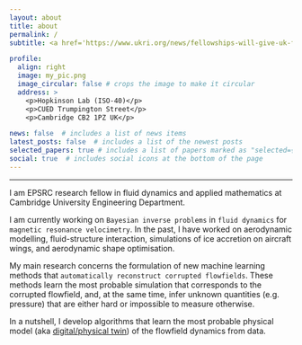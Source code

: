 ```yaml
---
layout: about
title: about
permalink: /
subtitle: <a href='https://www.ukri.org/news/fellowships-will-give-uk-fluid-dynamics-sector-new-momentum/'> EPSRC Research Fellow in Fluid Dynamics</a> @ Cambridge University

profile:
  align: right
  image: my_pic.png
  image_circular: false # crops the image to make it circular
  address: >
    <p>Hopkinson Lab (ISO-40)</p>
    <p>CUED Trumpington Street</p>
    <p>Cambridge CB2 1PZ UK</p>

news: false  # includes a list of news items
latest_posts: false  # includes a list of the newest posts
selected_papers: true # includes a list of papers marked as "selected={true}"
social: true  # includes social icons at the bottom of the page
---
```

***

I am EPSRC research fellow in fluid dynamics and applied mathematics at Cambridge University Engineering Department. 

I am currently working on `Bayesian inverse problems` in `fluid dynamics` for `magnetic resonance velocimetry`. In the past, I have worked on aerodynamic modelling, fluid-structure interaction, simulations of ice accretion on aircraft wings, and aerodynamic shape optimisation.

My main research concerns the formulation of new machine learning methods that `automatically reconstruct corrupted flowfields`. These methods learn the most probable simulation that corresponds to the corrupted flowfield, and, at the same time, infer unknown quantities (e.g. pressure) that are either hard or impossible to measure otherwise. 

In a nutshell, I develop algorithms that learn the most probable physical model (aka [digital/physical twin](http://www.eng.cam.ac.uk/news/phd-student-awarded-national-fellowship-fluid-dynamics)) of the flowfield dynamics from data.